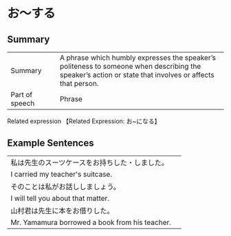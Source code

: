 # お～する

## Summary

<table><tr>   <td>Summary<td>   <td>A phrase which humbly expresses the speaker’s politeness to someone when describing the speaker’s action or state that involves or affects that person.</td><tr><tr>   <td>Part of speech<td>   <td>Phrase</td><tr></table><tr>   <td>Related expression<td>   <td>【Related Expression: お~になる】</td><tr></table></table>

## Example Sentences

<table><tr><td>私は先生のスーツケースをお持ちした・しました。<td><tr><tr><td>I carried my teacher's suitcase.<td><tr><tr><td>そのことは私がお話ししましょう。<td><tr><tr><td>I will tell you about that matter.<td><tr><tr><td>山村君は先生に本をお借りした。<td><tr><tr><td>Mr. Yamamura borrowed a book from his teacher.<td><tr></table>

